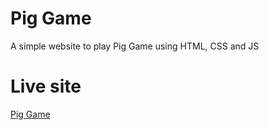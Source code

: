 # Pig Game
A simple website to play Pig Game using HTML, CSS and JS

# Live site
[Pig Game](https://theksbd.github.io/pig-game/)
